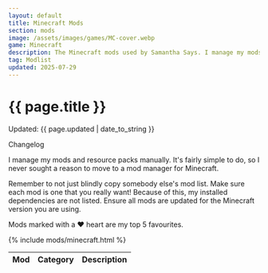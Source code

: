```yaml
---
layout: default
title: Minecraft Mods
section: mods
image: /assets/images/games/MC-cover.webp
game: Minecraft
description: The Minecraft mods used by Samantha Says. I manage my mods and resource packs manually. My top 5 are marked with a heart.
tag: Modlist
updated: 2025-07-29
---
```


<h1>{{ page.title }}</h1>
<p class="postDate">Updated: {{ page.updated | date_to_string }}</p>

<p class="changelog" onclick="changelog()">Changelog</p>

<dl id="changelog" style="display: none">
    <dt>17 October 2025</dt>
        <dd>- Added Advanced Armor Bar.</dd>
        <dd>- Removed Replay Mod.</dd>
    <dt>29 July 2025</dt>
        <dd>- Added Raised.</dd>
        <dd>- Added Status Effect Bars.</dd>
    <dt>28 July 2025</dt>
        <dd>- Added DualBar.</dd>
        <dd>- Added Locator Heads.</dd>
        <dd>- Added Particle Effects.</dd>
        <dd>- Added Tooltips TXF.</dd>
        <dd>- Removed Falling Leaves.</dd>
        <dd>- Removed Music Delay Reducer.</dd>
        <dd>- Removed Simple Durability.</dd>
    <dt>19 February 2025</dt>
        <dd>- Added 3D Skin Layers.</dd>
        <dd>- Added Music Delay Reducer.</dd>
        <dd>- Added Not Enough Animations.</dd>
        <dd>- Split Cosmetic category into Audio and Visual.</dd>
    <dt>31 January 2025</dt>
        <dd>- Added Chat Heads.</dd>
        <dd>- Added Immediately Fast.</dd>
        <dd>- Added More Culling.</dd>
        <dd>- Removed Entity Culling.</dd>
    <dt>09 January 2025</dt>
        <dd>- Added Simple Durability.</dd>
    <dt>23 Dec 2024</dt>
        <dd>- Updated CurseForge links to Modrinth.</dd>
        <dd>- Added Cave Dust.</dd>
        <dd>- Added Distant Horizons.</dd>
        <dd>- Added Noisium.</dd>
        <dd>- Added OrthoCamera.</dd>
        <dd>- Removed Advancement Info.</dd>
        <dd>- Removed Bobby.</dd>
        <dd>- Removed Capes.</dd>
        <dd>- Removed Continuity.</dd>
        <dd>- Removed Custom Entity Models.</dd>
    <dt>21 Feb 2024</dt>
        <dd>- Removed Starlight.</dd>
    <dt>21 Jan 2024</dt>
        <dd>- Added Ambient Environment.</dd>
        <dd>- Added Particle Rain.</dd>
    <dt>21 Jun 2023</dt>
        <dd>- Removed LazyDFU.</dd>
    <dt>14 Apr 2023</dt>
        <dd>- Created page.</dd>
</dl>

I manage my mods and resource packs manually. It's fairly simple to do, so I never sought a reason to move to a mod manager for Minecraft.

Remember to not just blindly copy somebody else's mod list. Make sure each mod is one that you really want! Because of this, my installed dependencies are not listed. Ensure all mods are updated for the Minecraft version you are using.

Mods marked with a ♥ heart are my top 5 favourites.

<table class="modlist">
    <thead>
    <tr>
        <th class="order order-active">Mod</th>
        <th class="order order-inactive">Category</th>
        <th>Description</th>
    </tr>
    </thead>
    <tbody>
        {% include mods/minecraft.html %}
    </tbody>
</table>

<script src="/assets/js/tableSort.js"></script>